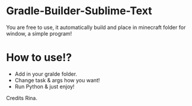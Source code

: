 # Gradle-Builder-Sublime-Text
You are free to use, it automatically build and place in minecraft folder for window, a simple program!


# How to use!?
- Add in your gralde folder.
- Change task & args how you want!
- Run Python & just enjoy!

Credits Rina.

